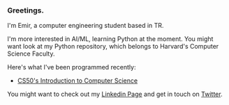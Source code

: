 ### Greetings.

I'm Emir, a computer engineering student based in TR.

I'm more interested in AI/ML, learning Python at the moment. You might want look at my Python repository, which belongs to Harvard's Computer Science Faculty.

Here's what I've been programmed recently:
<!-- posts -->
 * [CS50's Introduction to Computer Science](https://github.com/CheesyFrappe/CS50-2022)
 <!-- /posts -->

You might want to check out my [Linkedin Page](https://www.linkedin.com/in/emirhan-balc%C4%B1-052b07229/) and get in touch on [Twitter](https://twitter.com/_clavicusvile).






